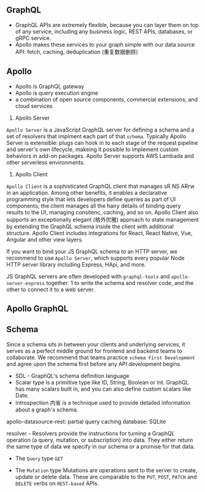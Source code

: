 GraphQL
--------

- GraphQL APIs are extremely flexible, because you can layer them on top of any service, including any business logic, REST APIs, databases, or gRPC service.
- Apollo makes these services to your graph simple with our data source API:
fetch, caching, deduplication (重复数据删除)


Apollo
-------

- Apollo is GraphQL gateway
- Apollo is query execution engine
- a combination of open source components, commercial extensions, and cloud services

1. Apollo Server

`Apollo Server` is a JavaScript GraphQL server for defining a schema and a set of resolvers that implment each part of that `schema`.
Typically Apollo Server is extensible: plugs can hook in to each stage of the request pipeline and server's own lifecycle, makeing it possible to implement custom behaviors
in add-on packages. Apollo Server supports AWS Lambada and other serverless environments.

1. Apollo Client

`Apollo Client` is a sophisticated GraphQL client that manages sR NS ARrw in an application. Among other benefits, 
it enables a declarative programming style that lets developers define queries as part of UI components; 
the client manages all the hairy details of binding query results to the UI, managing consitenc, caching, and so on. 
Apollo Client also supports an exceptionally elegant (格外优雅) approach to state management by extending the GraphQL schema inside the client with additional structure.
Apollo Client includes integrations for React, React Native, Vue, Angular and other view layers.


If you want to bind your JS GraphQL schema to an HTTP server, we recommend to use `Apollo Server`, which supports every popular Node HTTP server library including Express, HApi, and more.

JS GraphQL servers are often developed with `graphql-tools` and `apollo-server-express` together: 1 to write the schema and resolver code, and the other to connect it to a web server.


Apollo GraphQL
----------------


Schema
-------

Since a schema sits in between your clients and underlying services, it serves as a perfect middle ground
for frontend and backend teams to collaborate. We recommend that teams practice `schema First Development` 
and agree upon the schema first before any API development begins.

- SDL - GraphQL's schema definition language
- Scalar type is a primitive type like ID, String, Boolean or Int. GraphQL has many scalars built in, 
and you can also define custom scalars like Date.
- introspection 内省 is a technique used to provide detailed information about a graph's schema.


apollo-datasource-rest: partial query caching
database: SQLite

resolver - Resolvers provide the instructions for turning a GraphQL operation (a query, mutation, or subscription) into data.
They either return the same type of data we specify in our schema or a promise for that data.


- The `Query` type
`GET`

- The `Mutation` type
Mutations are operations sent to the server to create, update or delete data. These are comparable to the `PUT`, `POST`, `PATCH` and `DELETE` verbs on `REST-based` APIs.
